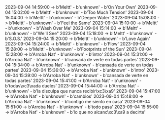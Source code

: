 2023-09-04 14:59:00 -> b'Meltt' - b'unknown' - b'On Your Own'
2023-09-04 15:02:00 -> b'Meltt' - b'unknown' - b'Too Much Tension'
2023-09-04 15:04:00 -> b'Meltt' - b'unknown' - b'Deeper Water'
2023-09-04 15:08:00 -> b'Meltt' - b'unknown' - b'Feel the Same'
2023-09-04 15:10:00 -> b'Meltt' - b'unknown' - b'Wash Over Me'
2023-09-04 15:14:00 -> b'Meltt' - b'unknown' - b"We'll See"
2023-09-04 15:18:00 -> b'Meltt' - b'unknown' - b'S.O.S.'
2023-09-04 15:20:00 -> b'Meltt' - b'unknown' - b'Love Again'
2023-09-04 15:24:00 -> b'Meltt' - b'unknown' - b'Flow'
2023-09-04 15:28:00 -> b'Meltt' - b'unknown' - b'Footprints of the Sun'
2023-09-04 15:28:00 -> b'Arroba Nat' - b'unknown' - b'intro'
2023-09-04 15:31:00 -> b'Arroba Nat' - b'unknown' - b'cansada de verte en todas partes'
2023-09-04 15:34:00 -> b'Arroba Nat' - b'unknown' - b'cansada de verte en todas partes'
2023-09-04 15:36:00 -> b'Arroba Nat' - b'unknown' - b'intro'
2023-09-04 15:39:00 -> b'Arroba Nat' - b'unknown' - b'cansada de verte en todas partes'
2023-09-04 15:41:00 -> b'Arroba Nat' - b'unknown' - b'todav\xc3\xada dueles'
2023-09-04 15:44:00 -> b'Arroba Nat' - b'unknown' - b'la disculpa que nunca recibir\xc3\xa9'
2023-09-04 15:47:00 -> b'Arroba Nat' - b'unknown' - b'cambios'
2023-09-04 15:48:00 -> b'Arroba Nat' - b'unknown' - b'contigo me siento en casa'
2023-09-04 15:51:00 -> b'Arroba Nat' - b'unknown' - b'todo pasa'
2023-09-04 15:55:00 -> b'Arroba Nat' - b'unknown' - b'lo que no alcanc\xc3\xa9 a decirte'
